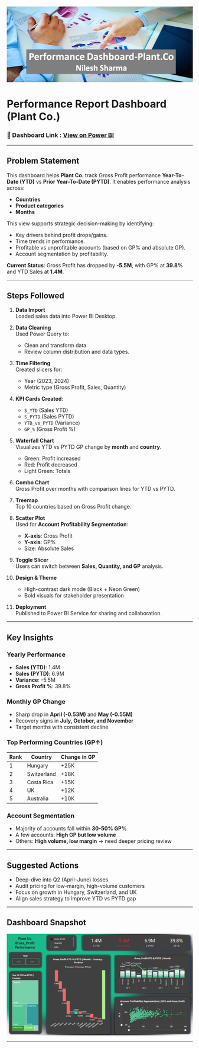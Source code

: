 ![Dashboard Thumbnail](https://github.com/nileshsharma-dp/Dashboards/blob/main/Performance%20Analysis%20Dashboard/Images/Cover%20page.png)

# Performance Report Dashboard (Plant Co.)

### 🔗 Dashboard Link : [View on Power BI](https://app.powerbi.com/reportEmbed?reportId=e2ef757d-735a-410f-84f4-8ef9d5b4b9d3&autoAuth=true&ctid=24474f92-a838-4e8c-8c75-c12918e3b160)

---

## Problem Statement

This dashboard helps **Plant Co.** track Gross Profit performance **Year-To-Date (YTD)** vs **Prior Year-To-Date (PYTD)**. It enables performance analysis across:

- **Countries**
- **Product categories**
- **Months**

This view supports strategic decision-making by identifying:

- Key drivers behind profit drops/gains.
- Time trends in performance.
- Profitable vs unprofitable accounts (based on GP% and absolute GP).
- Account segmentation by profitability.

**Current Status**: Gross Profit has dropped by **-5.5M**, with GP% at **39.8%** and YTD Sales at **1.4M**.

---

## Steps Followed

1. **Data Import**  
   Loaded sales data into Power BI Desktop.

2. **Data Cleaning**  
   Used Power Query to:
   - Clean and transform data.
   - Review column distribution and data types.

3. **Time Filtering**  
   Created slicers for:
   - Year (2023, 2024)
   - Metric type (Gross Profit, Sales, Quantity)

4. **KPI Cards Created**:
   - `S_YTD` (Sales YTD)
   - `S_PYTD` (Sales PYTD)
   - `YTD_vs_PYTD` (Variance)
   - `GP_%` (Gross Profit %)

5. **Waterfall Chart**  
   Visualizes YTD vs PYTD GP change by **month** and **country**.  
   - Green: Profit increased  
   - Red: Profit decreased  
   - Light Green: Totals  

6. **Combo Chart**  
   Gross Profit over months with comparison lines for YTD vs PYTD.

7. **Treemap**  
   Top 10 countries based on Gross Profit change.

8. **Scatter Plot**  
   Used for **Account Profitability Segmentation**:  
   - **X-axis**: Gross Profit  
   - **Y-axis**: GP%  
   - Size: Absolute Sales

9. **Toggle Slicer**  
   Users can switch between **Sales, Quantity, and GP** analysis.

10. **Design & Theme**  
    - High-contrast dark mode (Black + Neon Green)  
    - Bold visuals for stakeholder presentation

11. **Deployment**  
    Published to Power BI Service for sharing and collaboration.

---

## Key Insights

### Yearly Performance
- **Sales (YTD)**: 1.4M  
- **Sales (PYTD)**: 6.9M  
- **Variance**:  -5.5M  
- **Gross Profit %**: 39.8%

### Monthly GP Change
- Sharp drop in **April (-0.53M)** and **May (-0.55M)**
- Recovery signs in **July, October, and November**
- Target months with consistent decline

### Top Performing Countries (GP↑)
| Rank | Country     | Change in GP |
|------|-------------|---------------|
| 1  | Hungary     | +25K          |
| 2  | Switzerland | +18K          |
| 3  | Costa Rica  | +15K          |
| 4  | UK          | +12K          |
| 5️  | Australia   | +10K          |

### Account Segmentation
- Majority of accounts fall within **30-50% GP%**
- A few accounts: **High GP but low volume**
- Others: **High volume, low margin** → need deeper pricing review

---

## Suggested Actions

- Deep-dive into Q2 (April–June) losses
- Audit pricing for low-margin, high-volume customers
- Focus on growth in Hungary, Switzerland, and UK
- Align sales strategy to improve YTD vs PYTD gap

---

## Dashboard Snapshot

![Dashboard](https://github.com/nileshsharma-dp/Dashboards/blob/main/Performance%20Analysis%20Dashboard/Images/Dashboard.png)

---
